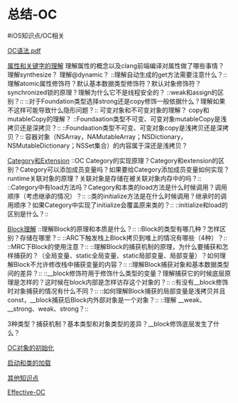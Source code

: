 # 总结-OC
#iOS知识点/OC相关 

<a href='OC%E8%AF%AD%E6%B3%95.pdf'>OC语法.pdf</a>

[属性和关键字的理解](bear://x-callback-url/open-note?id=0691CA7E-DA2E-4F54-8FA0-9A3EA9F38A86-3605-000092F2EB8E1E9A)
理解属性的概念以及clang前端编译对属性做了哪些事情？
理解synthesize？
理解@dynamic？
::理解自动生成的get方法需要注意什么？::
理解atomic属性修饰符？默认基本数据类型修饰符？默认对象修饰符？
synchronized锁的原理？理解为什么它不是线程安全的？
::weak和assign的区别？::
::对于Foundation类型选择strong还是copy修饰一般依据什么？理解如果不这样可能导致什么隐形问题？::
可变对象和不可变对象的理解？
copy和mutableCopy的理解？
::Foundaation类型不可变、可变对象mutableCopy是浅拷贝还是深拷贝？::
::Foundaation类型不可变、可变对象copy是浅拷贝还是深拷贝？::
容器对象（NSArray，NAMutableArray；NSDictionary，NSMutableDictionary；NSSet集合）的内容属于深还是浅拷贝？

[Category和Extension](bear://x-callback-url/open-note?id=1683CF5F-3140-47C1-814C-EEBE1A65BBAD-3605-000092F6902DD310)
::OC Category的实现原理？Category和extension的区别？Category可以添加成员变量吗？如果要给Category添加成员变量如何实现？runtime关联对象的原理？关联对象是存储在被关联对象内存中的吗？::
::Category中有load方法吗？Category和本类的load方法是什么时候调用？调用顺序（考虑继承的情况）？::
::类的initialize方法是在什么时候调用？继承时的调用顺序？如果Category中实现了initialize会覆盖原来类的？::
::initialize和load的区别是什么？::

[Block理解](bear://x-callback-url/open-note?id=E3AD3DA5-E031-4AD2-9F9F-E9949B3D3E0D-3605-000092F685D9AA8D)
::理解Block的原理和本质是什么？::
::Block的类型有哪几种？怎样区别？存储在哪里？::
::ARC下触发栈上Block拷贝到堆上的情况有哪些（4种）？::
::MRC下Block的使用注意？::
::理解Block的捕获机制的原理，为什么要捕获和怎样捕获的？（全局变量、static全局变量、static局部变量、局部变量）？如何理解Block不允许修改栈中捕获变量的内容？::
::理解Block捕获对象和基本数据类型间的差异？::
::__block修饰符用于修饰什么类型的变量？理解捕获它的时候底层原理是怎样的？这时候在block内部是怎样访存这个对象的？::
::有没有__block修饰时对象捕获的情况有什么不同？::
::如何理解Block捕获的局部变量是浅拷贝并且const，__block捕获后Block内外部对象是一个对象？::
::理解 __weak、__strong、weak、strong？::

3种类型？捕获机制？基本类型和对象类型的差异？__block修饰底层发生了什么？

[OC对象的初始化](bear://x-callback-url/open-note?id=47460F1F-2437-4C8C-A7D5-E1890877A540-5640-00015D0642815980)

[启动和类的加载](bear://x-callback-url/open-note?id=EC04040C-2203-463C-87D7-362A2F23FA8D-5640-00037D7E87E72253)

[其他知识点](bear://x-callback-url/open-note?id=83EC7EBD-5D66-4BC1-B6FD-4A55D5E459C6-5640-0001741E2AD84C1F)

[Effective-OC](bear://x-callback-url/open-note?id=EEB55120-39A6-4906-A6BD-99A5BB23C9BC-21058-00044CD053769879)





